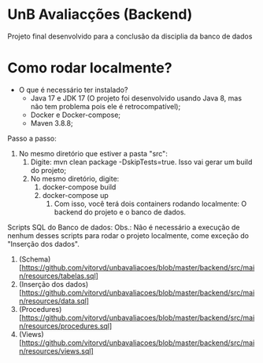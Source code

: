 # UnB Avaliacções (Backend)
Projeto final desenvolvido para a conclusão da disciplia da banco de dados

# Como rodar localmente?

- O que é necessário ter instalado?
  - Java 17 e JDK 17 (O projeto foi desenvolvido usando Java 8, mas não tem problema pois ele é retrocompatível);
  - Docker e Docker-compose;
  - Maven 3.8.8;

Passo a passo:
1. No mesmo diretório que estiver a pasta "src":
   1. Digite: mvn clean package -DskipTests=true. Isso vai gerar um build do projeto;
   2. No mesmo diretório, digite:
      1. docker-compose build
      2. docker-compose up
         1. Com isso, você terá dois containers rodando localmente: O backend do projeto e o banco de dados.

Scripts SQL do Banco de dados:
Obs.: Não é necessário a execução de nenhum desses scripts para rodar o projeto localmente, come exceção do "Inserção dos dados".
1. (Schema)[https://github.com/vitorvd/unbavaliacoes/blob/master/backend/src/main/resources/tabelas.sql]
2. (Inserção dos dados)[https://github.com/vitorvd/unbavaliacoes/blob/master/backend/src/main/resources/data.sql]
3. (Procedures)[https://github.com/vitorvd/unbavaliacoes/blob/master/backend/src/main/resources/procedures.sql]
4. (Views)[https://github.com/vitorvd/unbavaliacoes/blob/master/backend/src/main/resources/views.sql]

